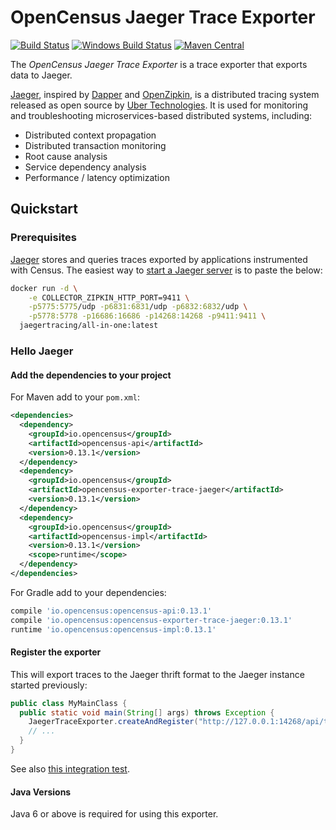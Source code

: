 # OpenCensus Jaeger Trace Exporter
[![Build Status][travis-image]][travis-url]
[![Windows Build Status][appveyor-image]][appveyor-url]
[![Maven Central][maven-image]][maven-url]

The *OpenCensus Jaeger Trace Exporter* is a trace exporter that exports
data to Jaeger.

[Jaeger](https://jaeger.readthedocs.io/en/latest/), inspired by [Dapper](https://research.google.com/pubs/pub36356.html) and [OpenZipkin](http://zipkin.io/), is a distributed tracing system released as open source by [Uber Technologies](http://uber.github.io/). It is used for monitoring and troubleshooting microservices-based distributed systems, including:

- Distributed context propagation
- Distributed transaction monitoring
- Root cause analysis
- Service dependency analysis
- Performance / latency optimization

## Quickstart

### Prerequisites

[Jaeger](https://jaeger.readthedocs.io/en/latest/) stores and queries traces exported by
applications instrumented with Census. The easiest way to [start a Jaeger
server](https://jaeger.readthedocs.io/en/latest/getting_started/) is to paste the below:

```bash
docker run -d \
    -e COLLECTOR_ZIPKIN_HTTP_PORT=9411 \
    -p5775:5775/udp -p6831:6831/udp -p6832:6832/udp \
    -p5778:5778 -p16686:16686 -p14268:14268 -p9411:9411 \
  jaegertracing/all-in-one:latest
```

### Hello Jaeger

#### Add the dependencies to your project

For Maven add to your `pom.xml`:
```xml
<dependencies>
  <dependency>
    <groupId>io.opencensus</groupId>
    <artifactId>opencensus-api</artifactId>
    <version>0.13.1</version>
  </dependency>
  <dependency>
    <groupId>io.opencensus</groupId>
    <artifactId>opencensus-exporter-trace-jaeger</artifactId>
    <version>0.13.1</version>
  </dependency>
  <dependency>
    <groupId>io.opencensus</groupId>
    <artifactId>opencensus-impl</artifactId>
    <version>0.13.1</version>
    <scope>runtime</scope>
  </dependency>
</dependencies>
```

For Gradle add to your dependencies:
```groovy
compile 'io.opencensus:opencensus-api:0.13.1'
compile 'io.opencensus:opencensus-exporter-trace-jaeger:0.13.1'
runtime 'io.opencensus:opencensus-impl:0.13.1'
```

#### Register the exporter

This will export traces to the Jaeger thrift format to the Jaeger instance started previously:

```java
public class MyMainClass {
  public static void main(String[] args) throws Exception {
    JaegerTraceExporter.createAndRegister("http://127.0.0.1:14268/api/traces", "my-service");
    // ...
  }
}
```

See also [this integration test](https://github.com/census-instrumentation/opencensus-java/blob/master/exporters/trace/jaeger/src/test/java/io/opencensus/exporter/trace/jaeger/JaegerExporterHandlerIntegrationTest.java).

#### Java Versions

Java 6 or above is required for using this exporter.

[travis-image]: https://travis-ci.org/census-instrumentation/opencensus-java.svg?branch=master
[travis-url]: https://travis-ci.org/census-instrumentation/opencensus-java
[appveyor-image]: https://ci.appveyor.com/api/projects/status/hxthmpkxar4jq4be/branch/master?svg=true
[appveyor-url]: https://ci.appveyor.com/project/opencensusjavateam/opencensus-java/branch/master
[maven-image]: https://maven-badges.herokuapp.com/maven-central/io.opencensus/opencensus-exporter-trace-jaeger/badge.svg
[maven-url]: https://maven-badges.herokuapp.com/maven-central/io.opencensus/opencensus-exporter-trace-jaeger
